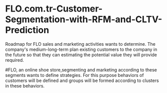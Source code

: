 # FLO.com.tr-Customer-Segmentation-with-RFM-and-CLTV-Prediction
Roadmap for FLO sales and marketing activities wants to determine. The company's medium-long-term plan existing customers to the company in the future so that they can estimating the potential value they will provide required.

#FLO, an online shoe store,segmenting and marketing according to these segments wants to define strategies. For this purpose behaviors of customers will be defined and groups will be formed according to clusters in these behaviors.
